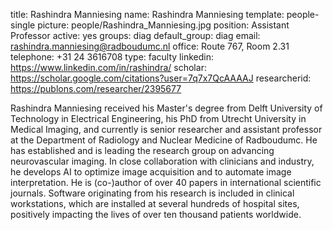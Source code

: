 title: Rashindra Manniesing
name: Rashindra Manniesing
template: people-single
picture: people/Rashindra_Manniesing.jpg
position: Assistant Professor
active: yes
groups: diag
default_group: diag
email: rashindra.manniesing@radboudumc.nl
office: Route 767, Room 2.31
telephone: +31 24 3616708
type: faculty
linkedin: https://www.linkedin.com/in/rashindra/
scholar: https://scholar.google.com/citations?user=7q7x7QcAAAAJ
researcherid: https://publons.com/researcher/2395677


Rashindra Manniesing received his Master's degree from Delft University of Technology in Electrical Engineering, his PhD from Utrecht University in Medical Imaging, and currently is senior researcher and assistant professor at the Department of Radiology and Nuclear Medicine of Radboudumc. He has established and is leading the research group on advancing neurovascular imaging. In close collaboration with clinicians and industry, he develops AI to optimize image acquisition and to automate image interpretation. He is (co-)author of over 40 papers in international scientific journals. Software originating from his research is included in clinical workstations, which are installed at several hundreds of hospital sites, positively impacting the lives of over ten thousand patients worldwide.
